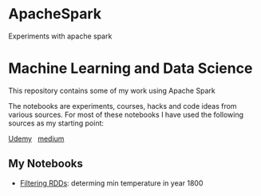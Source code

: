 # ApacheSpark
Experiments with apache spark


# Machine Learning and Data Science

This repository contains some of my work using Apache Spark

The notebooks are experiments, courses, hacks and code ideas from various sources.  For most of these notebooks I have used the following sources as my starting point:

[Udemy](https://www.udemy.com/taming-big-data-with-apache-spark-hands-on/) &nbsp; 
[medium](https://medium.freecodecamp.org/how-to-set-up-pyspark-for-your-jupyter-notebook-7399dd3cb389) &nbsp; 


## My Notebooks

* [Filtering RDDs](https://github.com/riched158/ApacheSpark/blob/master/spark_notebooks/FilterRDDs.ipynb): determing min temperature in year 1800 
